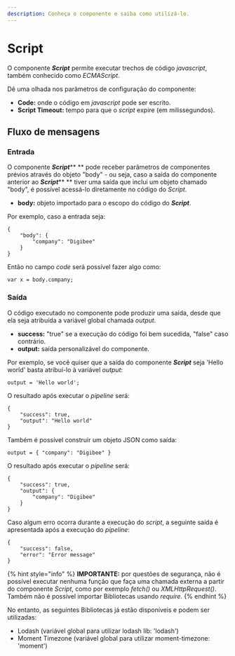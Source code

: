 ```yaml
---
description: Conheça o componente e saiba como utilizá-lo.
---
```


# Script

O componente _**Script**_ permite executar trechos de código _javascript_, também conhecido como _ECMAScript_.

Dê uma olhada nos parâmetros de configuração do componente:

* **Code:** onde o código em _javascript_ pode ser escrito.
* **Script Timeout:** tempo para que o _script_ expire (em milissegundos).

## Fluxo de mensagens <a href="#h_4fb1281253" id="h_4fb1281253"></a>

### Entrada <a href="#h_dca97c2937" id="h_dca97c2937"></a>

O componente _**Script**_** ** pode receber parâmetros de componentes prévios através do objeto "body" - ou seja, caso a saída do componente anterior ao _**Script**_** ** tiver uma saída que inclui um objeto chamado "body", é possível acessá-lo diretamente no código do _Script_.

* **body:** objeto importado para o escopo do código do _**Script**_.

Por exemplo, caso a entrada seja:

```
{
    "body": {
        "company": "Digibee"
    }
}
```

Então no campo _code_ será possível fazer algo como:

```
var x = body.company;
```

### Saída <a href="#h_7f5258bc68" id="h_7f5258bc68"></a>

O código executado no componente pode produzir uma saída, desde que ela seja atribuída a variável global chamada _output_.

* **success:** "true" se a execução do código foi bem sucedida, "false" caso contrário.
* **output:** saída personalizável do componente.

Por exemplo, se você quiser que a saída do componente _**Script**_ seja 'Hello world' basta atribuí-lo à variável _output_:

```
output = 'Hello world';
```

O resultado após executar o _pipeline_ será:

```
{
    "success": true,
    "output": "Hello world"
}
```

Também é possível construir um objeto JSON como saída:

```
output = { "company": "Digibee" }
```

O resultado após executar o _pipeline_ será:

```
{
    "success": true,
    "output": { 
        "company": "Digibee" 
    }
}
```

Caso algum erro ocorra durante a execução do _script_, a seguinte saída é apresentada após a execução do _pipeline_:

```
{
    "success": false,
    "error": "Error message"
}
```

{% hint style="info" %}
**IMPORTANTE:** por questões de segurança, não é possível executar nenhuma função que faça uma chamada externa a partir do componente _Script_, como por exemplo _fetch()_ ou _XMLHttpRequest()_. Também não é possível importar Bibliotecas usando _require_.&#x20;
{% endhint %}

No entanto, as seguintes Bibliotecas já estão disponíveis e podem ser utilizadas:

* Lodash (variável global para utilizar lodash lib: 'lodash')
* Moment Timezone (variável global para utilizar moment-timezone: 'moment')
